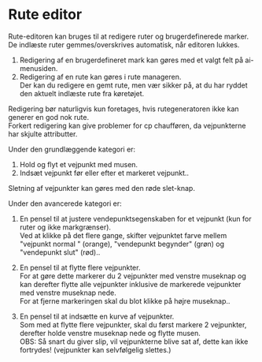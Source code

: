 # Rute editor
  
Rute-editoren kan bruges til at redigere ruter og brugerdefinerede marker.  
De indlæste ruter gemmes/overskrives automatisk, når editoren lukkes.  
  
1) Redigering af en brugerdefineret mark kan gøres med et valgt felt på ai-menusiden.  
2) Redigering af en rute kan gøres i rute manageren.   
   Der kan du redigere en gemt rute, men vær sikker på, at du har ryddet den aktuelt indlæste rute fra køretøjet.  
  
Redigering bør naturligvis kun foretages, hvis rutegeneratoren ikke kan generer en god nok rute.  
Forkert redigering kan give problemer for cp chaufføren, da vejpunkterne har skjulte attributter.  

  
Under den grundlæggende kategori er:  
1) Hold og flyt et vejpunkt med musen.  
2) Indsæt vejpunkt før eller efter et markeret vejpunkt..  
  
Sletning af vejpunkter kan gøres med den røde slet-knap.  

  
Under den avancerede kategori er:  
1) En pensel til at justere vendepunktsegenskaben for et vejpunkt (kun for ruter og ikke markgrænser).  
Ved at klikke på det flere gange, skifter vejpunktet farve mellem  "vejpunkt normal " (orange),  "vendepunkt begynder" (grøn) og  "vendepunkt slut" (rød)..  
  
  
2) En pensel til at flytte flere vejpunkter.  
For at gøre dette markerer du 2 vejpunkter med venstre museknap og kan derefter flytte alle vejpunkter inklusive de markerede vejpunkter med venstre museknap nede.  
For at fjerne markeringen skal du blot klikke på højre museknap..  
  
  
3) En pensel til at indsætte en kurve af vejpunkter.  
Som med at flytte flere vejpunkter, skal du først markere 2 vejpunkter, derefter holde venstre museknap nede og flytte musen.  
OBS: Så snart du giver slip, vil vejpunkterne blive sat af, dette kan ikke fortrydes! (vejpunkter kan selvfølgelig slettes.)  
